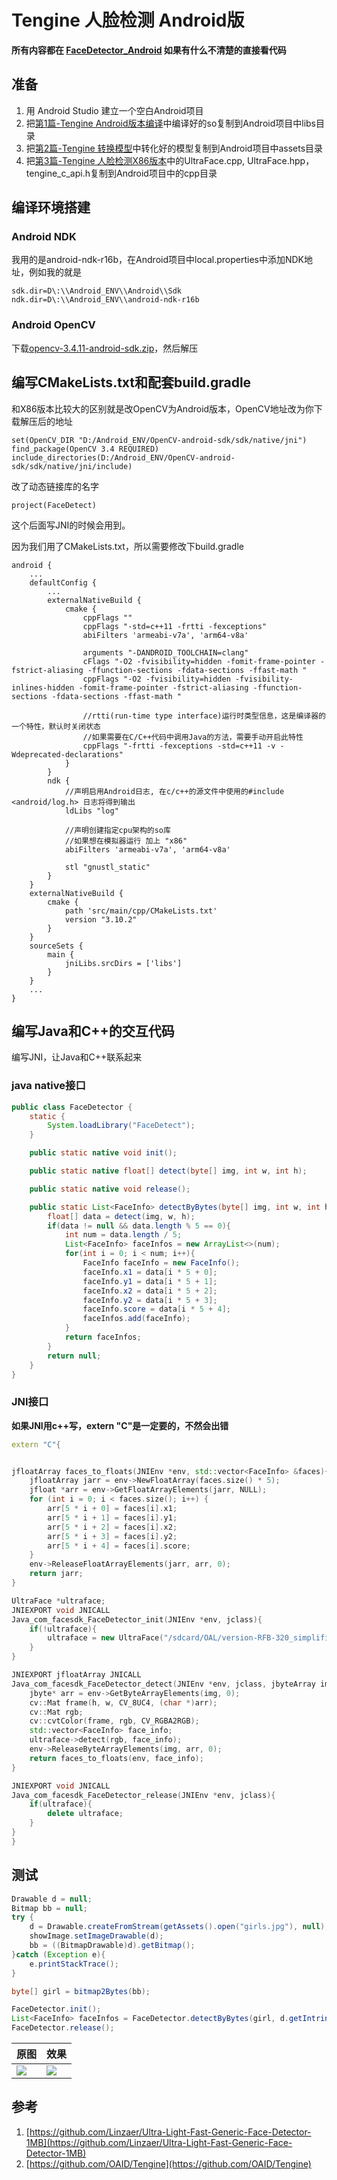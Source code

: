 # Tengine 人脸检测 Android版

**所有内容都在 [FaceDetector_Android](https://github.com/jiangzhongbo/Tengine_Tutorial/tree/master/3_FaceDetector_Android/Android) 如果有什么不清楚的直接看代码**

## 准备

1. 用 Android Studio 建立一个空白Android项目
2. 把[第1篇-Tengine Android版本编译](https://zhuanlan.zhihu.com/p/182743221)中编译好的so复制到Android项目中libs目录
3. 把[第2篇-Tengine 转换模型](https://zhuanlan.zhihu.com/p/187387769)中转化好的模型复制到Android项目中assets目录
4. 把[第3篇-Tengine 人脸检测X86版本](https://zhuanlan.zhihu.com/p/196450160)中的UltraFace.cpp, UltraFace.hpp， tengine_c_api.h复制到Android项目中的cpp目录

## 编译环境搭建

### Android NDK

我用的是android-ndk-r16b，在Android项目中local.properties中添加NDK地址，例如我的就是
```
sdk.dir=D\:\\Android_ENV\\Android\\Sdk
ndk.dir=D\:\\Android_ENV\\android-ndk-r16b
```

### Android OpenCV

下载[opencv-3.4.11-android-sdk.zip](https://github.com/opencv/opencv/releases/download/3.4.11/opencv-3.4.11-android-sdk.zip)，然后解压

## 编写CMakeLists.txt和配套build.gradle

和X86版本比较大的区别就是改OpenCV为Android版本，OpenCV地址改为你下载解压后的地址

```
set(OpenCV_DIR "D:/Android_ENV/OpenCV-android-sdk/sdk/native/jni")
find_package(OpenCV 3.4 REQUIRED)
include_directories(D:/Android_ENV/OpenCV-android-sdk/sdk/native/jni/include)
```

改了动态链接库的名字
```
project(FaceDetect)
```
这个后面写JNI的时候会用到。

因为我们用了CMakeLists.txt，所以需要修改下build.gradle

```
android {
    ...
    defaultConfig {
        ...
        externalNativeBuild {
            cmake {
                cppFlags ""
                cppFlags "-std=c++11 -frtti -fexceptions"
                abiFilters 'armeabi-v7a', 'arm64-v8a'

                arguments "-DANDROID_TOOLCHAIN=clang"
                cFlags "-O2 -fvisibility=hidden -fomit-frame-pointer -fstrict-aliasing -ffunction-sections -fdata-sections -ffast-math "
                cppFlags "-O2 -fvisibility=hidden -fvisibility-inlines-hidden -fomit-frame-pointer -fstrict-aliasing -ffunction-sections -fdata-sections -ffast-math "

                //rtti(run-time type interface)运行时类型信息，这是编译器的一个特性，默认时关闭状态
                //如果需要在C/C++代码中调用Java的方法，需要手动开启此特性
                cppFlags "-frtti -fexceptions -std=c++11 -v -Wdeprecated-declarations"
            }
        }
        ndk {
            //声明启用Android日志, 在c/c++的源文件中使用的#include <android/log.h> 日志将得到输出
            ldLibs "log"

            //声明创建指定cpu架构的so库
            //如果想在模拟器运行 加上 "x86"
            abiFilters 'armeabi-v7a', 'arm64-v8a'

            stl "gnustl_static"
        }
    }
    externalNativeBuild {
        cmake {
            path 'src/main/cpp/CMakeLists.txt'
            version "3.10.2"
        }
    }
    sourceSets {
        main {
            jniLibs.srcDirs = ['libs']
        }
    }
    ...
}
```

## 编写Java和C++的交互代码

编写JNI，让Java和C++联系起来

### java native接口
```java
public class FaceDetector {
    static {
        System.loadLibrary("FaceDetect");
    }

    public static native void init();

    public static native float[] detect(byte[] img, int w, int h);

    public static native void release();

    public static List<FaceInfo> detectByBytes(byte[] img, int w, int h){
        float[] data = detect(img, w, h);
        if(data != null && data.length % 5 == 0){
            int num = data.length / 5;
            List<FaceInfo> faceInfos = new ArrayList<>(num);
            for(int i = 0; i < num; i++){
                FaceInfo faceInfo = new FaceInfo();
                faceInfo.x1 = data[i * 5 + 0];
                faceInfo.y1 = data[i * 5 + 1];
                faceInfo.x2 = data[i * 5 + 2];
                faceInfo.y2 = data[i * 5 + 3];
                faceInfo.score = data[i * 5 + 4];
                faceInfos.add(faceInfo);
            }
            return faceInfos;
        }
        return null;
    }
}
```

### JNI接口

**如果JNI用c++写，extern "C"是一定要的，不然会出错**

```c++
extern "C"{


jfloatArray faces_to_floats(JNIEnv *env, std::vector<FaceInfo> &faces){
    jfloatArray jarr = env->NewFloatArray(faces.size() * 5);
    jfloat *arr = env->GetFloatArrayElements(jarr, NULL);
    for (int i = 0; i < faces.size(); i++) {
        arr[5 * i + 0] = faces[i].x1;
        arr[5 * i + 1] = faces[i].y1;
        arr[5 * i + 2] = faces[i].x2;
        arr[5 * i + 3] = faces[i].y2;
        arr[5 * i + 4] = faces[i].score;
    }
    env->ReleaseFloatArrayElements(jarr, arr, 0);
    return jarr;
}

UltraFace *ultraface;
JNIEXPORT void JNICALL
Java_com_facesdk_FaceDetector_init(JNIEnv *env, jclass){
    if(!ultraface){
        ultraface = new UltraFace("/sdcard/OAL/version-RFB-320_simplified.tmfile", 320, 240, 4, 0.65);
    }
}

JNIEXPORT jfloatArray JNICALL
Java_com_facesdk_FaceDetector_detect(JNIEnv *env, jclass, jbyteArray img, jint w, jint h){
    jbyte* arr = env->GetByteArrayElements(img, 0);
    cv::Mat frame(h, w, CV_8UC4, (char *)arr);
    cv::Mat rgb;
    cv::cvtColor(frame, rgb, CV_RGBA2RGB);
    std::vector<FaceInfo> face_info;
    ultraface->detect(rgb, face_info);
    env->ReleaseByteArrayElements(img, arr, 0);
    return faces_to_floats(env, face_info);
}

JNIEXPORT void JNICALL
Java_com_facesdk_FaceDetector_release(JNIEnv *env, jclass){
    if(ultraface){
        delete ultraface;
    }
}
}
```
## 测试

```java
Drawable d = null;
Bitmap bb = null;
try {
    d = Drawable.createFromStream(getAssets().open("girls.jpg"), null);
    showImage.setImageDrawable(d);
    bb = ((BitmapDrawable)d).getBitmap();
}catch (Exception e){
    e.printStackTrace();
}

byte[] girl = bitmap2Bytes(bb);

FaceDetector.init();
List<FaceInfo> faceInfos = FaceDetector.detectByBytes(girl, d.getIntrinsicWidth(), d.getIntrinsicHeight());
FaceDetector.release();
```

|  原图   | 效果  |
|  ----  | ----  |
| ![](imgs/girls.jpg)  | ![](imgs/girls.png) |

## 参考

1. [https://github.com/Linzaer/Ultra-Light-Fast-Generic-Face-Detector-1MB](https://github.com/Linzaer/Ultra-Light-Fast-Generic-Face-Detector-1MB)
2. [https://github.com/OAID/Tengine](https://github.com/OAID/Tengine)